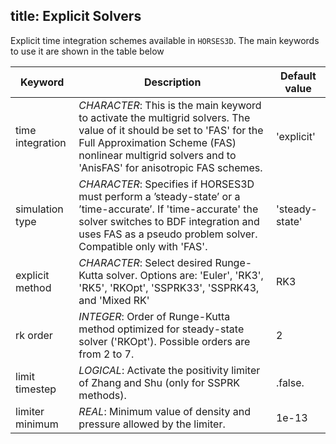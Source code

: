title: Explicit Solvers
---


Explicit time integration schemes available in `HORSES3D`.
The main keywords to use it are shown in the table below

| Keyword             | Description                                                                                                                                                                                                                                                                                           | Default value |
|---------------------|-------------------------------------------------------------------------------------------------------------------------------------------------------------------------------------------------------------------------------------------------------------------------------------------------------|---------------|
| time integration    | *CHARACTER*: This is the main keyword to activate the multigrid solvers. The value of it should be set to 'FAS' for the Full Approximation Scheme (FAS) nonlinear multigrid  solvers and to 'AnisFAS' for anisotropic FAS schemes.                                                                 | 'explicit'    |
| simulation type     | *CHARACTER*: Specifies if HORSES3D must perform a ’steady-state’ or a ’time-accurate’. If 'time-accurate' the solver switches to BDF integration and uses FAS as a pseudo problem solver. Compatible only with 'FAS'.                                                                                  | 'steady-state' |
| explicit method     | *CHARACTER*: Select desired Runge-Kutta solver. Options are: 'Euler', 'RK3', 'RK5', 'RKOpt', 'SSPRK33', 'SSPRK43, and 'Mixed RK'                                                                                                                                                                            | RK3           |
| rk order            | *INTEGER*: Order of Runge-Kutta method optimized for steady-state solver ('RKOpt'). Possible orders are from 2 to 7.                                                                                                                                                                                  | 2             |
| limit timestep      | *LOGICAL*: Activate the positivity limiter of Zhang and Shu (only for SSPRK methods).                                                                                                                                                                                                                | .false.       |
| limiter minimum     | *REAL*: Minimum value of density and pressure allowed by the limiter.                                                                                                                                                                                                                               | 1e-13         |

